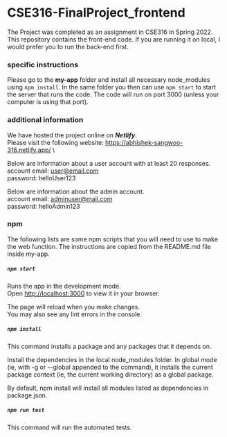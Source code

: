 # CSE316-FinalProject_frontend

The Project was completed as an assignment in CSE316 in Spring 2022.
This repository contains the front-end code. If you are running it on local, I would prefer you to run the back-end first. 

### specific instructions
Please go to the **my-app** folder and install all necessary node_modules using `npm install`.
In the same folder you then can use `npm start` to start the server that runs the code. The code will run on port 3000 (unless your computer is using that port).


### additional information
We have hosted the project online on ***Netlify***.\
Please visit the following website: https://abhishek-sangwoo-316.netlify.app/ \

Below are information about a user account with at least 20 responses.\
account email: user@email.com\
password: helloUser123


Below are information about the admin account.\
account email: adminuser@mail.com \
password: helloAdmin123



### npm
The following lists are some npm scripts that you will need to use to make the web function.
The instructions are copied from the README.md file inside my-app.

##### `npm start`

Runs the app in the development mode.\
Open [http://localhost:3000](http://localhost:3000) to view it in your browser.

The page will reload when you make changes.\
You may also see any lint errors in the console.


##### `npm install`
This command installs a package and any packages that it depends on.

Install the dependencies in the local node_modules folder.
In global mode (ie, with -g or --global appended to the command), it installs the current package context (ie, the current working directory) as a global package.

By default, npm install will install all modules listed as dependencies in package.json.

##### `npm run test`
This command will run the automated tests.
